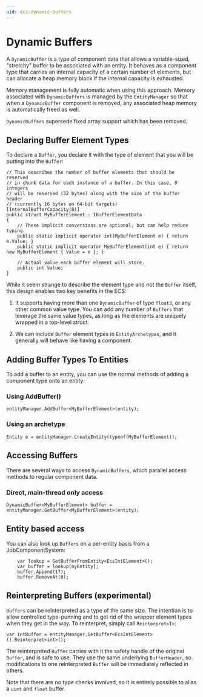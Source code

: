 ```yaml
---
uid: ecs-dynamic-buffers
---
```

# Dynamic Buffers

A `DynamicBuffer` is a type of component data that allows a variable-sized, "stretchy"
buffer to be associated with an entity. It behaves as a component type that
carries an internal capacity of a certain number of elements, but can allocate
a heap memory block if the internal capacity is exhausted.

Memory management is fully automatic when using this approach. Memory associated with
`DynamicBuffers` is managed by the `EntityManager` so that when a `DynamicBuffer`
component is removed, any associated heap memory is automatically freed as well.

`DynamicBuffers` supersede fixed array support which has been removed.

## Declaring Buffer Element Types

To declare a `Buffer`, you declare it with the type of element that you will be
putting into the `Buffer`:

    // This describes the number of buffer elements that should be reserved
    // in chunk data for each instance of a buffer. In this case, 8 integers
    // will be reserved (32 bytes) along with the size of the buffer header
    // (currently 16 bytes on 64-bit targets)
    [InternalBufferCapacity(8)]
    public struct MyBufferElement : IBufferElementData
    {
        // These implicit conversions are optional, but can help reduce typing.
        public static implicit operator int(MyBufferElement e) { return e.Value; }
        public static implicit operator MyBufferElement(int e) { return new MyBufferElement { Value = e }; }
        
        // Actual value each buffer element will store.
        public int Value;
    }

While it seem strange to describe the element type and not the `Buffer` itself,
this design enables two key benefits in the ECS: 

1. It supports having more than one `DynamicBuffer` of type `float3`, or any
   other common value type. You can add any number of `Buffers` that leverage the
   same value types, as long as the elements are uniquely wrapped in a top-level
   struct.

2. We can include `Buffer` element types in `EntityArchetypes`, and it generally
   will behave like having a component.

## Adding Buffer Types To Entities

To add a buffer to an entity, you can use the normal methods of adding a
component type onto an entity:

### Using AddBuffer()

    entityManager.AddBuffer<MyBufferElement>(entity);

### Using an archetype

    Entity e = entityManager.CreateEntity(typeof(MyBufferElement));

## Accessing Buffers

There are several ways to access `DynamicBuffers`, which parallel access methods
to regular component data.

### Direct, main-thread only access 

    DynamicBuffer<MyBufferElement> buffer = entityManager.GetBuffer<MyBufferElement>(entity);

## Entity based access

You can also look up `Buffers` on a per-entity basis from a JobComponentSystem:

        var lookup = GetBufferFromEntity<EcsIntElement>();
        var buffer = lookup[myEntity];
        buffer.Append(17);
        buffer.RemoveAt(0);

## Reinterpreting Buffers (experimental)

`Buffers` can be reinterpreted as a type of the same size. The intention is to
allow controlled type-punning and to get rid of the wrapper element types when
they get in the way. To reinterpret, simply call `Reinterpret<T>`:

    var intBuffer = entityManager.GetBuffer<EcsIntElement>().Reinterpret<int>();

The reinterpreted `Buffer` carries with it the safety handle of the original
`Buffer`, and is safe to use. They use the same underlying `BufferHeader`, so
modifications to one reinterpreted `Buffer` will be immediately reflected in
others.

Note that there are no type checks involved, so it is entirely possible to
alias a `uint` and `float` buffer.

